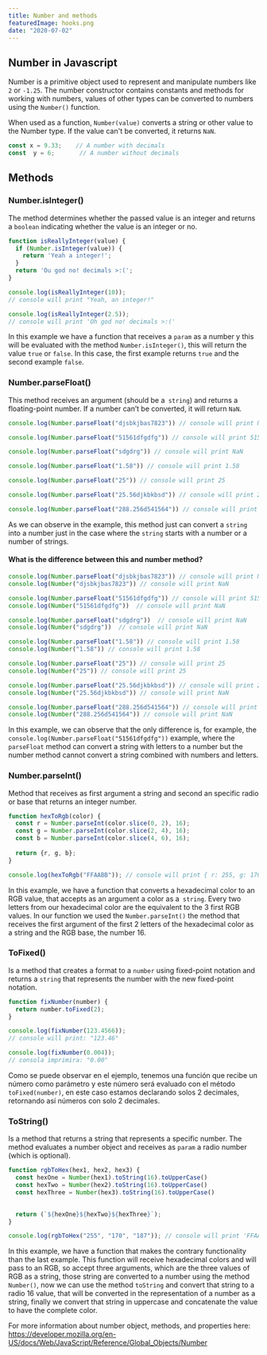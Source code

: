 ```yaml
---
title: Number and methods
featuredImage: hooks.png
date: "2020-07-02"
---
```


## Number in Javascript

Number is a primitive object used to represent and manipulate numbers like `2` or `-1.25`. The number constructor contains constants and methods for working with numbers, values of other types can be converted to numbers using the `Number()` function. 

When used as a function, `Number(value)` converts a string or other value to the Number type. If the value can't be converted, it returns `NaN`.

```js
const x = 9.33;    // A number with decimals
const  y = 6;       // A number without decimals
```

## Methods 

### Number.isInteger()

The method determines whether the passed value is an integer and returns a `boolean` indicating whether the value is an integer or no. 

```js
function isReallyInteger(value) {
  if (Number.isInteger(value)) {
    return 'Yeah a integer!';
  }
  return 'Ou god no! decimals >:(';
}

console.log(isReallyInteger(10));
// console will print "Yeah, an integer!"

console.log(isReallyInteger(2.5));
// console will print 'Oh god no! decimals >:('

```

In this example we have a function that receives a `param` as a number y this will be evaluated with the method `Number.isInteger()`, this will return the value `true` or `false`. In this case, the first example returns `true` and the second example `false`.

### Number.parseFloat() 

This method receives an argument (should be a` string`) and returns a floating-point number. If a number can’t be converted, it will return `NaN`.

```js
console.log(Number.parseFloat("djsbkjbas7823")) // console will print NaN

console.log(Number.parseFloat("51561dfgdfg")) // console will print 51561

console.log(Number.parseFloat("sdgdrg")) // console will print NaN

console.log(Number.parseFloat("1.58")) // console will print 1.58

console.log(Number.parseFloat("25")) // console will print 25

console.log(Number.parseFloat("25.56djkbkbsd")) // console will print 25.56

console.log(Number.parseFloat("288.256d541564")) // console will print 288.256

```

As we can observe in the example, this method just can convert a `string` into a number just in the case where the `string` starts with a number or a number of strings. 

#### What is the difference between this and number method? 

```js
console.log(Number.parseFloat("djsbkjbas7823")) // console will print NaN
console.log(Number("djsbkjbas7823")) // console will print NaN

console.log(Number.parseFloat("51561dfgdfg")) // console will print 51561
console.log(Number("51561dfgdfg"))  // console will print NaN

console.log(Number.parseFloat("sdgdrg"))  // console will print NaN
console.log(Number("sdgdrg"))  // console will print NaN

console.log(Number.parseFloat("1.58")) // console will print 1.58
console.log(Number("1.58")) // console will print 1.58

console.log(Number.parseFloat("25")) // console will print 25
console.log(Number("25")) // console will print 25

console.log(Number.parseFloat("25.56djkbkbsd")) // console will print 25.56
console.log(Number("25.56djkbkbsd")) // console will print NaN

console.log(Number.parseFloat("288.256d541564")) // console will print 288.256
console.log(Number("288.256d541564")) // console will print NaN

```

In this example, we can observe that the only difference is, for example, the `console.log(Number.parseFloat("51561dfgdfg"))` example, where the `parseFloat` method can convert a string with letters to a number but the number method cannot convert a string combined with numbers and letters. 

### Number.parseInt() 

Method that receives as first argument a string and second an specific radio or base that returns an integer number. 

```js
function hexToRgb(color) {
  const r = Number.parseInt(color.slice(0, 2), 16); 
  const g = Number.parseInt(color.slice(2, 4), 16);
  const b = Number.parseInt(color.slice(4, 6), 16);
  
  return {r, g, b}; 
}

console.log(hexToRgb("FFAABB")); // console will print { r: 255, g: 170, b: 187 }

```

In this example, we have a function that converts a hexadecimal color to an RGB value, that accepts as an argument a color as a` string`. Every two letters from our hexadecimal color are the equivalent to the 3 first RGB values. In our function we used the `Number.parseInt()` the method that receives the first argument of the first 2 letters of the hexadecimal color as a string and the RGB base, the number 16. 

###   ToFixed()

Is a method that creates a format to a `number` using fixed-point notation and returns a `string` that represents the number with the new fixed-point notation. 

```js
function fixNumber(number) {
  return number.toFixed(2);
}

console.log(fixNumber(123.4566));
// console will print: "123.46"

console.log(fixNumber(0.004));
// consola imprimira: "0.00"

```

Como se puede observar en el ejemplo, tenemos una función que recibe un número como parámetro y este número será evaluado con el método `toFixed(number)`, en este caso estamos declarando solos 2 decimales, retornando así números con solo 2 decimales. 

### ToString()

Is a method that returns a string that represents a specific number. The method evaluates a number object and receives as `param` a radio number (which is optional).  

```js
function rgbToHex(hex1, hex2, hex3) {
  const hexOne = Number(hex1).toString(16).toUpperCase()
  const hexTwo = Number(hex2).toString(16).toUpperCase()
  const hexThree = Number(hex3).toString(16).toUpperCase()

  
  return (`${hexOne}${hexTwo}${hexThree}`); 
}

console.log(rgbToHex("255", "170", "187")); // console will print 'FFAABB'

```

In this example, we have a function that makes the contrary functionality than the last example. This function will receive hexadecimal colors and will pass to an RGB, so accept three arguments, which are the three values of RGB as a string, those string are converted to a number using the method `Number()`, now we can use the method `toString` and convert that string to a radio 16 value, that will be converted in the representation of a number as a string, finally we convert that string in uppercase and concatenate the value to have the complete color. 



For more information about number object, methods, and properties here: https://developer.mozilla.org/en-US/docs/Web/JavaScript/Reference/Global_Objects/Number